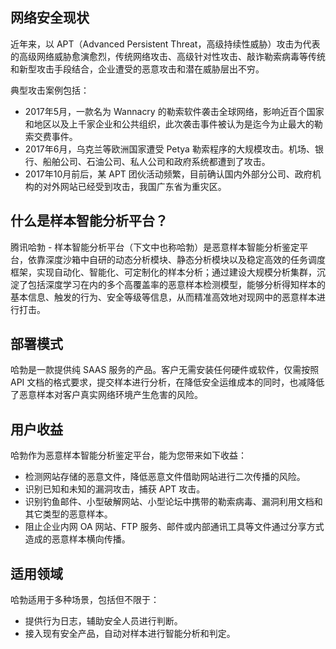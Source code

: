 ## 网络安全现状
近年来，以 APT（Advanced Persistent Threat，高级持续性威胁）攻击为代表的高级网络威胁愈演愈烈，传统网络攻击、高级针对性攻击、敲诈勒索病毒等传统和新型攻击手段结合，企业遭受的恶意攻击和潜在威胁层出不穷。

典型攻击案例包括：
- 2017年5月，一款名为 Wannacry 的勒索软件袭击全球网络，影响近百个国家和地区以及上千家企业和公共组织，此次袭击事件被认为是迄今为止最大的勒索交费事件。
- 2017年6月，乌克兰等欧洲国家遭受 Petya 勒索程序的大规模攻击。机场、银行、船舶公司、石油公司、私人公司和政府系统都遭到了攻击。
- 2017年10月前后，某 APT 团伙活动频繁，目前确认国内外部分公司、政府机构的对外网站已经受到攻击，我国广东省为重灾区。

## 什么是样本智能分析平台？
腾讯哈勃 - 样本智能分析平台（下文中也称哈勃）是恶意样本智能分析鉴定平台，依靠深度沙箱中自研的动态分析模块、静态分析模块以及稳定高效的任务调度框架，实现自动化、智能化、可定制化的样本分析；通过建设大规模分析集群，沉淀了包括深度学习在内的多个高覆盖率的恶意样本检测模型，能够分析得知样本的基本信息、触发的行为、安全等级等信息，从而精准高效地对现网中的恶意样本进行打击。

## 部署模式
哈勃是一款提供纯 SAAS 服务的产品。客户无需安装任何硬件或软件，仅需按照 API 文档的格式要求，提交样本进行分析，在降低安全运维成本的同时，也减降低了恶意样本对客户真实网络环境产生危害的风险。

## 用户收益
哈勃作为恶意样本智能分析鉴定平台，能为您带来如下收益：
- 检测网站存储的恶意文件，降低恶意文件借助网站进行二次传播的风险。
- 识别已知和未知的漏洞攻击，捕获 APT 攻击。
- 识别钓鱼邮件、小型破解网站、小型论坛中携带的勒索病毒、漏洞利用文档和其它类型的恶意样本。
- 阻止企业内网 OA 网站、FTP 服务、邮件或内部通讯工具等文件通过分享方式造成的恶意样本横向传播。

## 适用领域
哈勃适用于多种场景，包括但不限于：
- 提供行为日志，辅助安全人员进行判断。
- 接入现有安全产品，自动对样本进行智能分析和判定。

